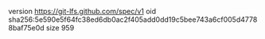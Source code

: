 version https://git-lfs.github.com/spec/v1
oid sha256:5e590e5f64fc38ed6db0ac2f405add0dd19c5bee743a6cf005d47788baf75e0d
size 959
